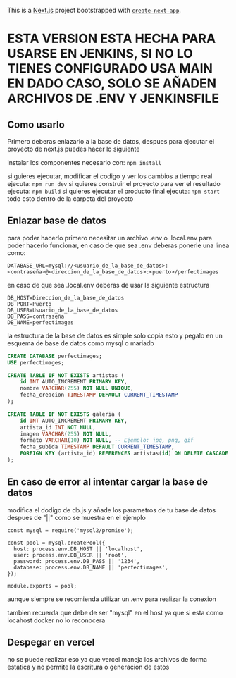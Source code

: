 This is a [Next.js](https://nextjs.org) project bootstrapped with [`create-next-app`](https://nextjs.org/docs/app/api-reference/cli/create-next-app).

# ESTA VERSION ESTA HECHA PARA USARSE EN JENKINS, SI NO LO TIENES CONFIGURADO USA MAIN EN DADO CASO, SOLO SE AÑADEN ARCHIVOS DE .ENV Y JENKINSFILE

## Como usarlo
Primero deberas enlazarlo a la base de datos, despues para ejecutar el proyecto de next.js puedes hacer lo siguiente

instalar los componentes necesario con:
```npm install```

si guieres ejecutar, modificar el codigo y ver los cambios a tiempo real ejecuta:
```npm run dev```
si quieres construir el proyecto para ver el resultado ejecuta:
```npm build```
si quieres ejecutar el producto final ejecuta:
```npm start```
todo esto dentro de la carpeta del proyecto

## Enlazar base de datos

para poder hacerlo primero necesitar un archivo .env o .local.env para poder hacerlo funcionar, en caso de que sea .env deberas ponerle una linea como:
```.env
DATABASE_URL=mysql://<usuario_de_la_base_de_datos>:<contraseña>@<direccion_de_la_base_de_datos>:<puerto>/perfectimages
```
en caso de que sea .local.env deberas de usar la siguiente estructura

```.local.env
DB_HOST=Direccion_de_la_base_de_datos
DB_PORT=Puerto
DB_USER=Usuario_de_la_base_de_datos
DB_PASS=contraseña
DB_NAME=perfectimages
```

la estructura de la base de datos es simple solo copia esto y pegalo en un esquema de base de datos como mysql o mariadb
```sql
CREATE DATABASE perfectimages;
USE perfectimages;

CREATE TABLE IF NOT EXISTS artistas (
    id INT AUTO_INCREMENT PRIMARY KEY,
    nombre VARCHAR(255) NOT NULL UNIQUE,
    fecha_creacion TIMESTAMP DEFAULT CURRENT_TIMESTAMP
);

CREATE TABLE IF NOT EXISTS galeria (
    id INT AUTO_INCREMENT PRIMARY KEY,
    artista_id INT NOT NULL,
    imagen VARCHAR(255) NOT NULL,
    formato VARCHAR(10) NOT NULL, -- Ejemplo: jpg, png, gif
    fecha_subida TIMESTAMP DEFAULT CURRENT_TIMESTAMP,
    FOREIGN KEY (artista_id) REFERENCES artistas(id) ON DELETE CASCADE
);
```

## En caso de error al intentar cargar la base de datos

modifica el dodigo de db.js y añade los parametros de tu base de datos despues de "||" como se muestra en el ejemplo

```Js
const mysql = require('mysql2/promise');

const pool = mysql.createPool({
  host: process.env.DB_HOST || 'localhost',
  user: process.env.DB_USER || 'root',
  password: process.env.DB_PASS || '1234',
  database: process.env.DB_NAME || 'perfectimages',
});

module.exports = pool;
```

aunque siempre se recomienda utilizar un .env para realizar la conexion

tambien recuerda que debe de ser "mysql" en el host ya que si esta como locahost docker no lo reconocera

## Despegar en vercel

no se puede realizar eso ya que vercel maneja los archivos de forma estatica y no permite la escritura o generacion de estos

